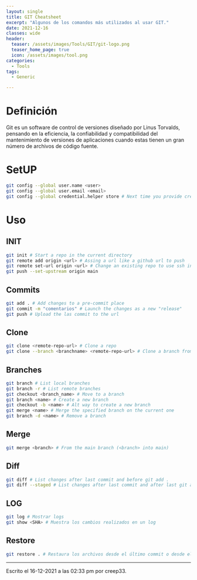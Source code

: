 ```yaml
---
layout: single
title: GIT Cheatsheet
excerpt: "Algunos de los comandos más utilizados al usar GIT."
date: 2021-12-16
classes: wide
header:
  teaser: /assets/images/Tools/GIT/git-logo.png 
  teaser_home_page: true
  icon: /assets/images/tool.png
categories:
  - Tools
tags:
  - Generic

---
```


# Definición
Git es un software de control de versiones diseñado por Linus Torvalds, pensando en la eficiencia, la confiabilidad y compatibilidad del mantenimiento de versiones de aplicaciones cuando estas tienen un gran número de archivos de código fuente.

# SetUP
```bash
git config --global user.name <user>
git config --global user.email <email>
git config --global credential.helper store # Next time you provide credentials (username and token) them will be saved
```

# Uso

## INIT
```bash
git init # Start a repo in the current directory
git remote add origin <url> # Assing a url like a github url to push
git remote set-url origin <url> # Change an existing repo to use ssh inted of https 
git push --set-upstream origin main
```

## Commits
```bash
git add . # Add changes to a pre-commit place
git commit -m "comentarios" # Launch the changes as a new "release"
git push # Upload the las commit to the url
```

## Clone
```bash
git clone <remote-repo-url> # Clone a repo
git clone --branch <branchname> <remote-repo-url> # Clone a branch from a repo
```

## Branches
```bash
git branch # List local branches
git branch -r # List remote branches
git checkout <branch_name> # Move to a branch
git branch <name> # Create a new branch
git checkout -b <name> # Alt way to create a new branch
git merge <name> # Merge the specified branch on the current one
git branch -d <name> # Remove a branch
```

## Merge
```bash
git merge <branch> # From the main branch (<branch> into main)
```

## Diff
```bash
git diff # List changes after last commit and before git add .
git diff --staged # List changes after last commit and after last git add .
```

## LOG

```bash
git log # Mostrar logs
git show <SHA> # Muestra los cambios realizados en un log
```

## Restore
```bash
git restore . # Restaura los archivos desde el último commit o desde el último git add
```


---

Escrito el 16-12-2021 a las 02:33 pm por creep33.
